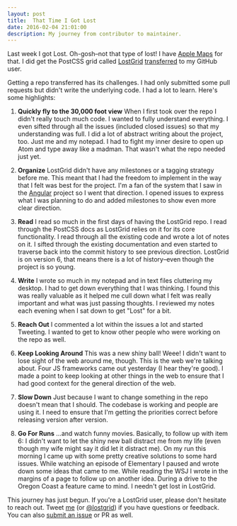 ```yaml
---
layout: post
title:  That Time I Got Lost
date: 2016-02-04 21:01:00
description: My journey from contributor to maintainer.
---
```


Last week I got Lost. Oh-gosh–not that type of lost! I have [Apple Maps](http://theamazingios6maps.tumblr.com) for that. I did get the PostCSS grid called [LostGrid](https://github.com/peterramsing/lost) [transferred](https://github.com/peterramsing/lost/issues/203) to my GitHub user.

Getting a repo transferred has its challenges. I had only submitted some pull requests but didn't write the underlying code. I had a lot to learn. Here's some highlights:

1. **Quickly fly to the 30,000 foot view**
  When I first took over the repo I didn't really touch much code. I wanted to fully understand everything. I even sifted through all the issues (included closed issues) so that my understanding was full. I did a lot of abstract writing about the project, too. Just me and my notepad. I had to fight my inner desire to open up Atom and type away like a madman. That wasn't what the repo needed just yet.

2. **Organize**
  LostGrid didn't have any milestones or a tagging strategy before me. This meant that I had the freedom to implement in the way that I felt was best for the project. I'm a fan of the system that I saw in the [Angular](https://github.com/angular/angular.js/labels) project so I went that direction. I opened issues to express what I was planning to do and added milestones to show even more clear direction.

3. **Read**
  I read so much in the first days of having the LostGrid repo. I read through the PostCSS docs as LostGrid relies on it for its core functionality. I read through all the existing code and wrote a lot of notes on it. I sifted through the existing documentation and even started to traverse back into the commit history to see previous direction. LostGrid is on version 6, that means there is a lot of history–even though the project is so young.

4. **Write**
  I wrote so much in my notepad and in text files cluttering my desktop. I had to get down everything that I was thinking. I found this was really valuable as it helped me cull down what I felt was really important and what was just passing thoughts. I reviewed my notes each evening when I sat down to get "Lost" for a bit.

5. **Reach Out**
  I commented a lot within the issues a lot and started Tweeting. I wanted to get to know other people who were working on the repo as well.

6. **Keep Looking Around**
  This was a new shiny ball! Weee! I didn't want to lose sight of the web around me, though. This is the web we're talking about. Four JS frameworks came out yesterday (I hear they're good). I made a point to keep looking at other things in the web to ensure that I had good context for the general direction of the web.

7. **Slow Down**
  Just because I want to change something in the repo doesn't mean that I should. The codebase is working and people are using it. I need to ensure that I'm getting the priorities correct before releasing version after version.

8. **Go For Runs**
  ...and watch funny movies. Basically, to follow up with item 6: I didn't want to let the shiny new ball distract me from my life (even though my wife might say it did let it distract me). On my run this morning I came up with some pretty creative solutions to some hard issues. While watching an episode of Elementary I paused and wrote down some ideas that came to me. While reading the WSJ I wrote in the margins of a page to follow up on another idea. During a drive to the Oregon Coast a feature came to mind. I needn't get lost in LostGrid.

This journey has just begun. If you're a LostGrid user, please don't hesitate to reach out. Tweet [me](https://twitter.com/peterramsing) (or [@lostgrid](https://twitter.com/lostgrid)) if you have questions or feedback. You can also [submit an issue](https://github.com/peterramsing/lost/issues/new) or PR as well.
